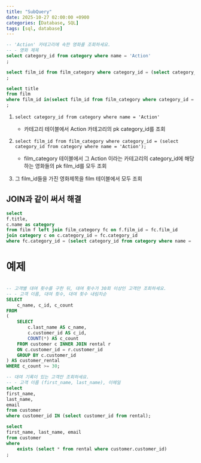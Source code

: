 ```yaml
---
title: "SubQuery"
date: 2025-10-27 02:00:00 +0900
categories: [Database, SQL]
tags: [sql, database]
---
```


```sql
-- 'Action' 카테고리에 속한 영화를 조회하세요.
-- - 영화 제목
select category_id from category where name = 'Action'
;

select film_id from film_category where category_id = (select category_id from category where name = 'Action')
;

select title
from film
where film_id in(select film_id from film_category where category_id = (select category_id from category where name = 'Action'))
;

```

1. `select category_id from category where name = 'Action'`

   - 카테고리 테이블에서 Action 카테고리의 pk category_id를 조회

2. `select film_id from film_category where category_id = (select category_id from category where name = 'Action');`
   - film_category 테이블에서 그 Action 이라는 카테고리의 category_id에 해당하는 영화들의 pk film_id를 모두 조회
3. 그 film_id들을 가진 영화제목을 film 테이블에서 모두 조회

## JOIN과 같이 써서 해결

```sql
select
f.title,
c.name as category
from film f left join film_category fc on f.film_id = fc.film_id
join category c on c.category_id = fc.category_id
where fc.category_id = (select category_id from category where name = 'Action');

```

# 예제

```sql

-- 고객별 대여 횟수를 구한 뒤, 대여 횟수가 30회 이상인 고객만 조회하세요.
-- - 고객 이름, 대여 횟수, 대여 횟수 내림차순
SELECT
	c_name, c_id, c_count
FROM
(
	SELECT
		c.last_name AS c_name,
		c.customer_id AS c_id,
		COUNT(*) AS c_count
	FROM customer c INNER JOIN rental r
	ON c.customer_id = r.customer_id
	GROUP BY c.customer_id
) AS customer_rental
WHERE c_count >= 30;
```

```sql
-- 대여 기록이 있는 고객만 조회하세요.
-- - 고객 이름 (first_name, last_name), 이메일
select
first_name,
last_name,
email
from customer
where customer_id IN (select customer_id from rental);

select
first_name, last_name, email
from customer
where
	exists (select * from rental where customer.customer_id)
;
```
